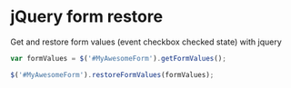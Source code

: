 # jQuery form restore

Get and restore form values (event checkbox checked state) with jquery

```javascript
var formValues = $('#MyAwesomeForm').getFormValues();

$('#MyAwesomeForm').restoreFormValues(formValues);
```
